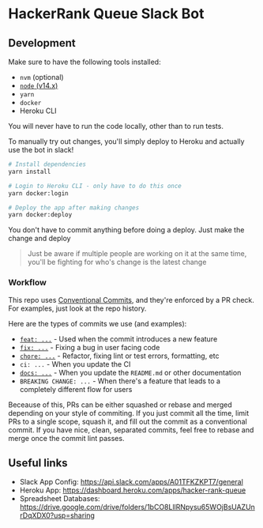 # HackerRank Queue Slack Bot

## Development

Make sure to have the following tools installed:

- `nvm` (optional)
- [`node` (v14.x)](https://nodejs.org/en/)
- `yarn`
- `docker`
- Heroku CLI

You will never have to run the code locally, other than to run tests.

To manually try out changes, you'll simply deploy to Heroku and actually use the bot in slack!

```bash
# Install dependencies
yarn install

# Login to Heroku CLI - only have to do this once
yarn docker:login

# Deploy the app after making changes
yarn docker:deploy
```

You don't have to commit anything before doing a deploy. Just make the change and deploy

> Just be aware if multiple people are working on it at the same time, you'll be fighting for who's change is the latest change

### Workflow

This repo uses [Conventional Commits](), and they're enforced by a PR check. For examples, just look at the repo history.

Here are the types of commits we use (and examples):

- [`feat: ...`](https://github.com/apklinker/hacker-rank-queue/commit/2d3e71b83b51ce9a4054098ad5d6dc665182e885) - Used when the commit introduces a new feature
- [`fix: ...`](https://github.com/apklinker/hacker-rank-queue/commit/439e8c6fd43255546b30aaab96e121dec271c9b7) - Fixing a bug in user facing code
- [`chore: ...`](https://github.com/apklinker/hacker-rank-queue/commit/e67d655eab0a546b58ae883b77d0bd755c9dff0f) - Refactor, fixing lint or test errors, formatting, etc
- `ci: ...` - When you update the CI
- [`docs: ...`](https://github.com/apklinker/hacker-rank-queue/commit/2d30931196b014996f8a52267a4bfd1fa850d167) - When you update the `README.md` or other documentation
- `BREAKING CHANGE: ...` - When there's a feature that leads to a completely different flow for users

Beceause of this, PRs can be either squashed or rebase and merged depending on your style of commiting. If you just commit all the time, limit PRs to a single scope, squash it, and fill out the commit as a conventional commit. If you have nice, clean, separated commits, feel free to rebase and merge once the commit lint passes.

## Useful links

- Slack App Config: <https://api.slack.com/apps/A01TFKZKPT7/general>
- Heroku App: <https://dashboard.heroku.com/apps/hacker-rank-queue>
- Spreadsheet Databases: <https://drive.google.com/drive/folders/1bCO8LllRNpysu65WOjBsUAZUnrDqXDX0?usp=sharing>
